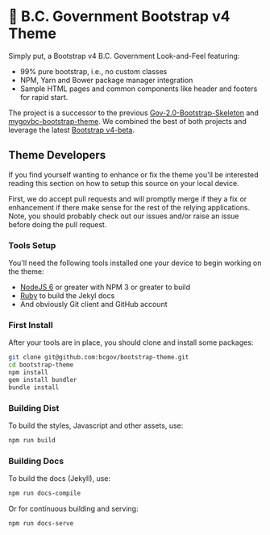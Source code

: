 # 🚀 B.C. Government Bootstrap v4 Theme

Simply put, a Bootstrap v4 B.C. Government Look-and-Feel featuring:
- 99% pure bootstrap, i.e., no custom classes
- NPM, Yarn and Bower package manager integration
- Sample HTML pages and common components like header and footers for rapid start.

The project is a successor to the previous [Gov-2.0-Bootstrap-Skeleton](https://github.com/bcgov/Gov-2.0-Bootstrap-Skeleton) 
and [mygovbc-bootstrap-theme](https://github.com/bcgov/mygovbc-bootstrap-theme).  We combined the best of both projects 
and leverage the latest [Bootstrap v4-beta](http://getbootstrap.com/).

## Theme Developers

If you find yourself wanting to enhance or fix the theme you'll be interested reading this section on how to setup this 
source on your local device.

First, we do accept pull requests and will promptly merge if they a fix or enhancement if there make sense for the rest
of the relying applications.  Note, you should probably check out our issues and/or raise an issue before doing the pull
request.

### Tools Setup

You'll need the following tools installed one your device to begin working on the theme:

- [NodeJS 6](https://nodejs.org/en/) or greater with NPM 3 or greater to build
- [Ruby](https://www.ruby-lang.org/en/downloads/) to build the Jekyl docs
- And obviously Git client and GitHub account

### First Install

After your tools are in place, you should clone and install some packages:

```bash
git clone git@github.com:bcgov/bootstrap-theme.git
cd bootstrap-theme
npm install
gem install bundler
bundle install
```

### Building Dist

To build the styles, Javascript and other assets, use:

```bash
npm run build
```

### Building Docs

To build the docs (Jekyll), use:

```bash
npm run docs-compile
``` 

Or for continuous building and serving:

```bash
npm run docs-serve
```


